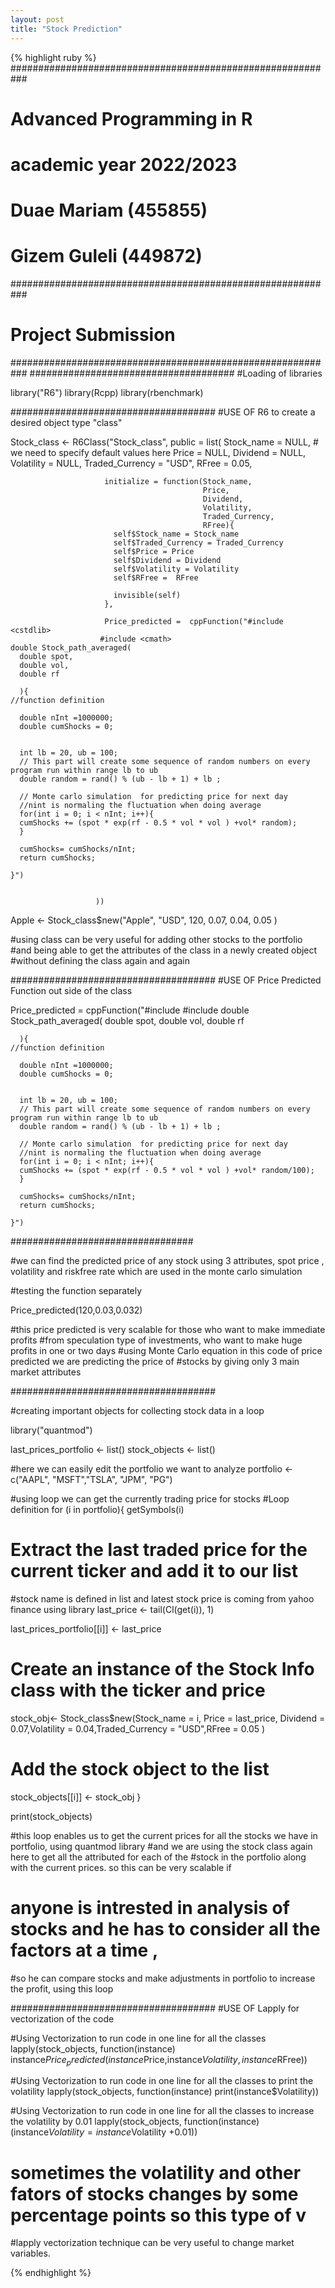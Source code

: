 ```yaml
---
layout: post
title: "Stock Prediction"
---
```


{% highlight ruby %}
###########################################################
#                    Advanced Programming in R
#                    academic year 2022/2023                 
#                       Duae Mariam (455855)
#                       Gizem Guleli (449872)   
########################################################### 


# Project Submission                                   
########################################################### 
#####################################
#Loading of libraries

library("R6")
library(Rcpp)
library(rbenchmark)

#####################################
#USE OF R6 to create a desired object type "class"


Stock_class <- R6Class("Stock_class",
                       public = list(
                         Stock_name = NULL, # we need to specify default values here
                         Price = NULL,
                         Dividend = NULL,
                         Volatility = NULL,
                         Traded_Currency = "USD",
                         RFree = 0.05,
                         
                         initialize = function(Stock_name,
                                               Price,
                                               Dividend,
                                               Volatility,
                                               Traded_Currency,
                                               RFree){
                           self$Stock_name = Stock_name
                           self$Traded_Currency = Traded_Currency
                           self$Price = Price
                           self$Dividend = Dividend
                           self$Volatility = Volatility
                           self$RFree =  RFree
                           
                           invisible(self) 
                         },
                         
                         Price_predicted =  cppFunction("#include <cstdlib>
                        #include <cmath>
    double Stock_path_averaged(
      double spot,
      double vol,
      double rf
        
      ){
    //function definition
    
      double nInt =1000000;
      double cumShocks = 0;
      
      
      int lb = 20, ub = 100;
      // This part will create some sequence of random numbers on every program run within range lb to ub
      double random = rand() % (ub - lb + 1) + lb ;
      
      // Monte carlo simulation  for predicting price for next day
      //nint is normaling the fluctuation when doing average
      for(int i = 0; i < nInt; i++){
      cumShocks += (spot * exp(rf - 0.5 * vol * vol ) +vol* random);
      }
      
      cumShocks= cumShocks/nInt;
      return cumShocks;
      
    }")
                         
                         
                       ))
Apple <- Stock_class$new("Apple", "USD", 120, 0.07, 0.04, 0.05 )

#using class can be very useful for adding other stocks to the portfolio
#and being able to get the attributes of the class in a newly created object
#without defining the class again and again


#####################################
#USE OF Price Predicted Function out side of the class

Price_predicted =  cppFunction("#include <cstdlib>
                        #include <cmath>
    double Stock_path_averaged(
      double spot,
      double vol,
      double rf
        
      ){
    //function definition
    
      double nInt =1000000;
      double cumShocks = 0;
      
      
      int lb = 20, ub = 100;
      // This part will create some sequence of random numbers on every program run within range lb to ub
      double random = rand() % (ub - lb + 1) + lb ;
      
      // Monte carlo simulation  for predicting price for next day
      //nint is normaling the fluctuation when doing average
      for(int i = 0; i < nInt; i++){
      cumShocks += (spot * exp(rf - 0.5 * vol * vol ) +vol* random/100);
      }
      
      cumShocks= cumShocks/nInt;
      return cumShocks;
      
    }")





#################################

#we can find the predicted price of any stock using 3 attributes, spot price , volatility and riskfree rate which are used in the monte carlo simulation 

#testing the function separately

Price_predicted(120,0.03,0.032)

#this price predicted is very scalable for those who want to make immediate profits 
#from speculation type of investments, who want to make huge profits in one or two days
#using Monte Carlo equation in this code of price predicted we are predicting the price of 
#stocks by giving only 3 main market attributes






#####################################

#creating important objects for collecting stock data in a loop

library("quantmod")

last_prices_portfolio <- list()
stock_objects <- list()

#here we can easily edit the portfolio we want to analyze
portfolio <- c("AAPL", "MSFT","TSLA", "JPM", "PG")

#using loop we can get the currently trading price for stocks
#Loop definition
for (i in portfolio){
  getSymbols(i)
  
  # Extract the last traded price for the current ticker and add it to our list
  #stock name is defined in list and latest stock price is coming from yahoo finance using library
  last_price <- tail(Cl(get(i)), 1)
  
  last_prices_portfolio[[i]] <- last_price
  
  # Create an instance of the Stock Info class with the ticker and price
  stock_obj<- Stock_class$new(Stock_name = i, Price = last_price, Dividend =  0.07,Volatility =  0.04,Traded_Currency =  "USD",RFree =  0.05 )
  
  # Add the stock object to the list
  stock_objects[[i]] <- stock_obj
}

print(stock_objects)

#this loop enables us to get the current prices for all the stocks we have in portfolio, using quantmod library
#and we are using the stock class again here to get all the attributed for each of the 
#stock in the portfolio along with the current prices. so this can be very scalable if
# anyone is intrested in analysis of stocks and he has to consider all the factors at a time , 
#so he can compare stocks and make adjustments in portfolio to increase the profit, using this loop





#####################################
#USE OF Lapply for vectorization of the code


#Using Vectorization to run code in one line for all the classes
lapply(stock_objects, function(instance) instance$Price_predicted(instance$Price,instance$Volatility, instance$RFree))

#Using Vectorization to run code in one line for all the classes to print the volatility
lapply(stock_objects, function(instance) print(instance$Volatility))

#Using Vectorization to run code in one line for all the classes to increase the volatility by 0.01
lapply(stock_objects, function(instance) (instance$Volatility= instance$Volatility +0.01))

# sometimes the volatility and other fators of stocks changes by some percentage points so this type of v
#lapply vectorization technique can be very useful to change market variables.




{% endhighlight %}
